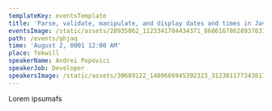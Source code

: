 ```yaml
---
templateKey: eventsTemplate
title: 'Parse, validate, manipulate, and display dates and times in JavaScript'
eventsImage: /static/assets/20935062_1123341784434371_8686167862893783118_o.jpg
path: /events/ghjaq
time: 'August 2, 0001 12:00 AM'
place: Tekwill
speakerName: Andrei Popovici
speakerJob: Developer
speakersImage: /static/assets/30689122_1480666945392323_3123011773438174874_n.jpg
---
```

Lorem ipsumafs
